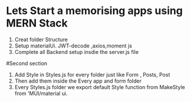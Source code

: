 #  Lets Start a memorising apps using MERN Stack
1. Creat folder Structure
2. Setup materialUi. JWT-decode ,axios,moment js
3. Complete all  Backend setup insdie the server.js file

#Second section

1. Add Style in Styles.js for every folder just like Form , Posts, Post
2. Then add them inside the  Every app and form folder
3. Every Styles.js folder we export default  Style function from  MakeStyle from 'MUI/material ui.